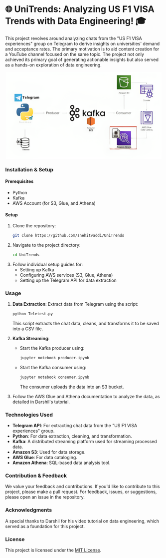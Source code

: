# 🌐 UniTrends: Analyzing US F1 VISA Trends with Data Engineering! 🎓
This project revolves around analyzing chats from the "US F1 VISA experiences" group on Telegram to derive insights on universities' demand and acceptance rates. The primary motivation is to aid content creation for a YouTube channel focused on the same topic. The project not only achieved its primary goal of generating actionable insights but also served as a hands-on exploration of data engineering.
<p align="center">
<img src="./Project%20Flow.png" alt="Project Flow" width="500" align="center"/>
</p>

### Installation & Setup
#### Prerequisites
- Python
- Kafka
- AWS Account (for S3, Glue, and Athena)

#### Setup
1. Clone the repository:
   ```bash
   git clone https://github.com/snehitvaddi/UniTrends
   ```
2. Navigate to the project directory:
   ```bash
   cd UniTrends
   ```
3. Follow individual setup guides for:
   - Setting up Kafka
   - Configuring AWS services (S3, Glue, Athena)
   - Setting up the Telegram API for data extraction

### Usage
1. **Data Extraction**: Extract data from Telegram using the script:
   ```bash
   python Teletest.py
   ```
   This script extracts the chat data, cleans, and transforms it to be saved into a CSV file.

2. **Kafka Streaming**:
   - Start the Kafka producer using:
     ```bash
     jupyter notebook producer.ipynb
     ```
   - Start the Kafka consumer using:
     ```bash
     jupyter notebook consumer.ipynb
     ```
     The consumer uploads the data into an S3 bucket.

3. Follow the AWS Glue and Athena documentation to analyze the data, as detailed in Darshil's tutorial.

### Technologies Used
- **Telegram API**: For extracting chat data from the "US F1 VISA experiences" group.
- **Python**: For data extraction, cleaning, and transformation.
- **Kafka**: A distributed streaming platform used for streaming processed data.
- **Amazon S3**: Used for data storage.
- **AWS Glue**: For data cataloging.
- **Amazon Athena**: SQL-based data analysis tool.

### Contribution & Feedback
We value your feedback and contributions. If you'd like to contribute to this project, please make a pull request. For feedback, issues, or suggestions, please open an issue in the repository.

### Acknowledgments
A special thanks to Darshil for his video tutorial on data engineering, which served as a foundation for this project.

### License
This project is licensed under the [MIT License](LICENSE).
